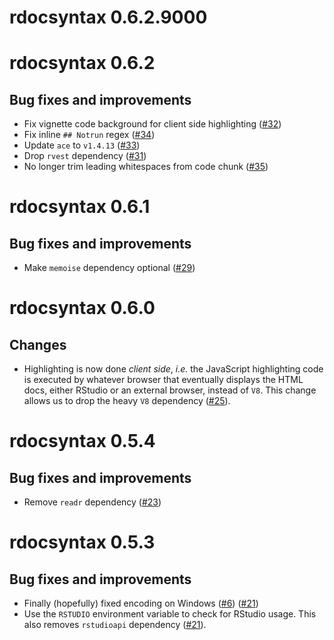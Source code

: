 # rdocsyntax 0.6.2.9000

# rdocsyntax 0.6.2

## Bug fixes and improvements

- Fix vignette code background for client side highlighting ([#32](https://github.com/kiendang/rdocsyntax/pull/32))
- Fix inline `## Notrun` regex ([#34](https://github.com/kiendang/rdocsyntax/pull/34))
- Update `ace` to `v1.4.13` ([#33](https://github.com/kiendang/rdocsyntax/pull/33))
- Drop `rvest` dependency ([#31](https://github.com/kiendang/rdocsyntax/pull/31))
- No longer trim leading whitespaces from code chunk ([#35](https://github.com/kiendang/rdocsyntax/pull/35))

# rdocsyntax 0.6.1

## Bug fixes and improvements

- Make `memoise` dependency optional ([#29](https://github.com/kiendang/rdocsyntax/pull/29))

# rdocsyntax 0.6.0

## Changes

- Highlighting is now done *client side*, *i.e.* the JavaScript highlighting code is executed by whatever browser that eventually displays the HTML docs, either RStudio or an external browser, instead of `V8`. This change allows us to drop the heavy `V8` dependency ([#25](https://github.com/kiendang/rdocsyntax/pull/25)).

# rdocsyntax 0.5.4

## Bug fixes and improvements

- Remove `readr` dependency ([#23](https://github.com/kiendang/rdocsyntax/pull/23))

# rdocsyntax 0.5.3

## Bug fixes and improvements

- Finally (hopefully) fixed encoding on Windows ([#6](https://github.com/kiendang/rdocsyntax/issues/6)) ([#21](https://github.com/kiendang/rdocsyntax/pull/21))
- Use the `RSTUDIO` environment variable to check for RStudio usage. This also removes `rstudioapi` dependency ([#21](https://github.com/kiendang/rdocsyntax/pull/21)).

